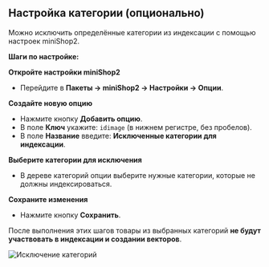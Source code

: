 ## Настройка категории (опционально)

Можно исключить определённые категории из индексации с помощью настроек miniShop2.

**Шаги по настройке:**

**Откройте настройки miniShop2**

- Перейдите в **Пакеты → miniShop2 → Настройки → Опции**.

**Создайте новую опцию**

- Нажмите кнопку **Добавить опцию**.
- В поле **Ключ** укажите: `idimage` (в нижнем регистре, без пробелов).
- В поле **Название** введите: **Исключенные категории для индексации**.

**Выберите категории для исключения**

- В дереве категорий опции выберите нужные категории, которые не должны индексироваться.

**Сохраните изменения**

- Нажмите кнопку **Сохранить**.

После выполнения этих шагов товары из выбранных категорий **не будут участвовать в индексации и создании векторов**.

![Исключение категорий](https://file.modx.pro/files/3/a/d/3adf2be8c7e117e977bcfdc8f845be74.png)

